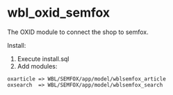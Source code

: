 wbl_oxid_semfox
===============

The OXID module to connect the shop to semfox.

Install:

1. Execute install.sql
2. Add modules:

```
oxarticle => WBL/SEMFOX/app/model/wblsemfox_article
oxsearch  => WBL/SEMFOX/app/model/wblsemfox_search
```
